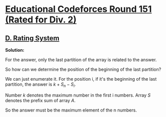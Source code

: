 # [Educational Codeforces Round 151 (Rated for Div. 2)](https://codeforces.com/contest/1845)

## [D. Rating System](https://codeforces.com/contest/1845/problem/D)

**Solution:**

  For the answer, only the last partition of the array is related to the answer.

  So how can we determine the position of the beginning of the last partition?

  We can just enumerate it. For the position i, if it's the beginning of the last partition, the answer is $k + S_n - S_i$.

  Number $k$ denotes the maximum number in the first i numbers. Array $S$ denotes the prefix sum of array $A$.

  So the answer must be the maximum element of the n numbers.
